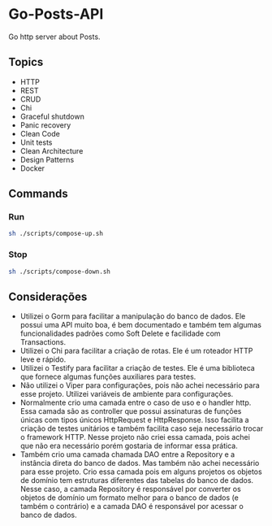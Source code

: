 # Go-Posts-API

Go http server about Posts.

## Topics

- HTTP
- REST
- CRUD
- Chi
- Graceful shutdown
- Panic recovery
- Clean Code
- Unit tests
- Clean Architecture
- Design Patterns
- Docker

## Commands

### Run

```bash
sh ./scripts/compose-up.sh
```

### Stop

```bash
sh ./scripts/compose-down.sh
```

## Considerações

- Utilizei o Gorm para facilitar a manipulação do banco de dados. Ele possui uma API muito boa, é bem documentado e também tem algumas funcionalidades padrões como Soft Delete e facilidade com Transactions.
- Utilizei o Chi para facilitar a criação de rotas. Ele é um roteador HTTP leve e rápido.
- Utilizei o Testify para facilitar a criação de testes. Ele é uma biblioteca que fornece algumas funções auxiliares para testes.
- Não utilizei o Viper para configurações, pois não achei necessário para esse projeto. Utilizei variáveis de ambiente para configurações.
- Normalmente crio uma camada entre o caso de uso e o handler http. Essa camada são as controller que possui assinaturas de funções únicas com tipos únicos HttpRequest e HttpResponse. Isso facilita a criação de testes unitários e também facilita caso seja necessário trocar o framework HTTP. Nesse projeto não criei essa camada, pois achei que não era necessário porém gostaria de informar essa prática.
- Também crio uma camada chamada DAO entre a Repository e a instância direta do banco de dados. Mas também não achei necessário para esse projeto. Crio essa camada pois em alguns projetos os objetos de domínio tem estruturas diferentes das tabelas do banco de dados. Nesse caso, a camada Repository é responsável por converter os objetos de domínio um formato melhor para o banco de dados (e também o contrário) e a camada DAO é responsável por acessar o banco de dados.
